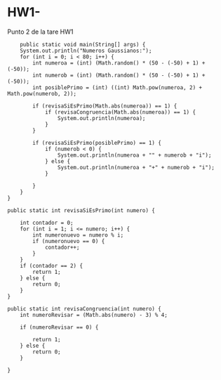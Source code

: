 # HW1-
Punto 2 de la tare HW1










        public static void main(String[] args) {
        System.out.println("Numeros Gaussianos:");
        for (int i = 0; i < 80; i++) {
            int numeroa = (int) (Math.random() * (50 - (-50) + 1) + (-50));
            int numerob = (int) (Math.random() * (50 - (-50) + 1) + (-50));
            int posiblePrimo = (int) ((int) Math.pow(numeroa, 2) + Math.pow(numerob, 2));

            if (revisaSiEsPrimo(Math.abs(numeroa)) == 1) {
                if (revisaCongruencia(Math.abs(numeroa)) == 1) {
                    System.out.println(numeroa);
                }
            }

            if (revisaSiEsPrimo(posiblePrimo) == 1) {
                if (numerob < 0) {
                    System.out.println(numeroa + "" + numerob + "i");
                } else {
                    System.out.println(numeroa + "+" + numerob + "i");
                }

            }
        }
    }

    public static int revisaSiEsPrimo(int numero) {

        int contador = 0;
        for (int i = 1; i <= numero; i++) {
            int numeronuevo = numero % i;
            if (numeronuevo == 0) {
                contador++;
            }
        }
        if (contador == 2) {
            return 1;
        } else {
            return 0;
        }
    }

    public static int revisaCongruencia(int numero) {
        int numeroRevisar = (Math.abs(numero) - 3) % 4;

        if (numeroRevisar == 0) {

            return 1;
        } else {
            return 0;
        }

    }
